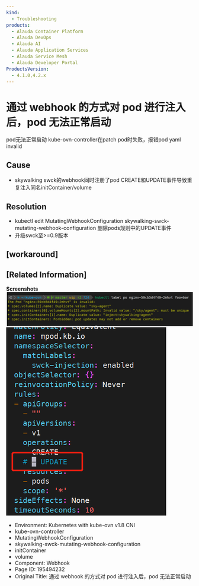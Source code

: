 ```yaml
---
kind:
  - Troubleshooting
products:
  - Alauda Container Platform
  - Alauda DevOps
  - Alauda AI
  - Alauda Application Services
  - Alauda Service Mesh
  - Alauda Developer Portal
ProductsVersion:
  - 4.1.0,4.2.x
---
```

<!-- A type of document that involves encountering a fault, diagnosing it, performing root cause analysis, and providing solutions. -->

# 通过 webhook 的方式对 pod 进行注入后，pod 无法正常启动

pod无法正常启动 kube-ovn-controller在patch pod时失败，报错pod yaml invalid

## Cause
- skywalking swck的webhook同时注册了pod CREATE和UPDATE事件导致重复注入同名initContainer/volume

## Resolution
- kubectl edit MutatingWebhookConfiguration skywalking-swck-mutating-webhook-configuration 删除pods规则中的UPDATE事件
- 升级swck至>=0.9版本

## [workaround]

## [Related Information]
**Screenshots**
![](assets/tong-guo-webhook-de-fang-shi-dui-pod-jin-xing-zhu-ru-hou-pod-wu-fa-zheng-chang-q/image-2024-3-11_15-34-11.png)
![](assets/tong-guo-webhook-de-fang-shi-dui-pod-jin-xing-zhu-ru-hou-pod-wu-fa-zheng-chang-q/image-2024-3-11_15-33-48.png)
- Environment: Kubernetes with kube-ovn v1.8 CNI
- kube-ovn-controller
- MutatingWebhookConfiguration
- skywalking-swck-mutating-webhook-configuration
- initContainer
- volume
- Component: Webhook
- Page ID: 195494232
- Original Title: 通过 webhook 的方式对 pod 进行注入后，pod 无法正常启动
